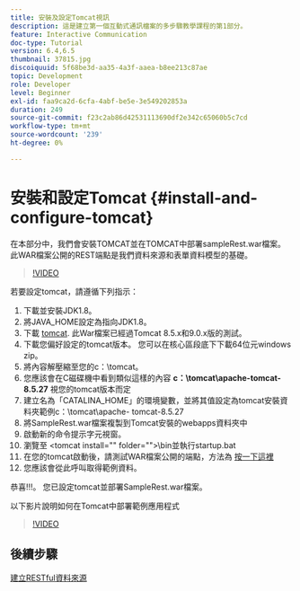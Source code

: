 ```yaml
---
title: 安裝及設定Tomcat視訊
description: 這是建立第一個互動式通訊檔案的多步驟教學課程的第1部分。
feature: Interactive Communication
doc-type: Tutorial
version: 6.4,6.5
thumbnail: 37815.jpg
discoiquuid: 5f68be3d-aa35-4a3f-aaea-b8ee213c87ae
topic: Development
role: Developer
level: Beginner
exl-id: faa9ca2d-6cfa-4abf-be5e-3e549202853a
duration: 249
source-git-commit: f23c2ab86d42531113690df2e342c65060b5c7cd
workflow-type: tm+mt
source-wordcount: '239'
ht-degree: 0%

---
```


# 安裝和設定Tomcat {#install-and-configure-tomcat}

在本部分中，我們會安裝TOMCAT並在TOMCAT中部署sampleRest.war檔案。 此WAR檔案公開的REST端點是我們資料來源和表單資料模型的基礎。

>[!VIDEO](https://video.tv.adobe.com/v/37815?quality=12&learn=on)

若要設定tomcat，請遵循下列指示：

1. 下載並安裝JDK1.8。
2. 將JAVA_HOME設定為指向JDK1.8。
3. 下載 [tomcat](https://tomcat.apache.org/). 此War檔案已經過Tomcat 8.5.x和9.0.x版的測試。
4. 下載您偏好設定的tomcat版本。 您可以在核心區段底下下載64位元windows zip。
5. 將內容解壓縮至您的c：\tomcat。
6. 您應該會在C磁碟機中看到類似這樣的內容 **c：\tomcat\apache-tomcat-8.5.27** 視您的tomcat版本而定
7. 建立名為「CATALINA_HOME」的環境變數，並將其值設定為tomcat安裝資料夾範例c：\tomcat\apache- tomcat-8.5.27
8. 將SampleRest.war檔案複製到Tomcat安裝的webapps資料夾中
9. 啟動新的命令提示字元視窗。
10. 瀏覽至 &lt;tomcat install=&quot;&quot; folder=&quot;&quot;>\bin並執行startup.bat
11. 在您的tomcat啟動後，請測試WAR檔案公開的端點，方法為 [按一下這裡](http://localhost:8080/SampleRest/webapi/getStatement/9586)
12. 您應該會從此呼叫取得範例資料。

恭喜!!!。 您已設定tomcat並部署SampleRest.war檔案。

以下影片說明如何在Tomcat中部署範例應用程式
>[!VIDEO](https://video.tv.adobe.com/v/37815?quality=12&learn=on)

## 後續步驟

[建立RESTful資料來源](./create-data-source.md)